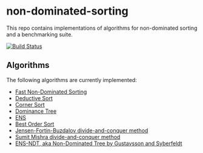 # non-dominated-sorting
This repo contains implementations of algorithms for non-dominated sorting and a benchmarking suite.

[![Build Status](https://travis-ci.org/mbuzdalov/non-dominated-sorting.png)](http://travis-ci.org/mbuzdalov/non-dominated-sorting)

## Algorithms

The following algorithms are currently implemented:

* [Fast Non-Dominated Sorting](https://github.com/mbuzdalov/non-dominated-sorting/wiki/Algorithms:-Fast-Non%E2%80%90Dominated-Sorting)
* [Deductive Sort](https://github.com/mbuzdalov/non-dominated-sorting/wiki/Algorithms:-Deductive-Sort)
* [Corner Sort](https://github.com/mbuzdalov/non-dominated-sorting/wiki/Algorithms:-Corner-Sort)
* [Dominance Tree](https://github.com/mbuzdalov/non-dominated-sorting/wiki/Algorithms:-Dominance-Tree)
* [ENS](https://github.com/mbuzdalov/non-dominated-sorting/wiki/Algorithms:-ENS)
* [Best Order Sort](https://github.com/mbuzdalov/non-dominated-sorting/wiki/Algorithms:-Best-Order-Sort)
* [Jensen-Fortin-Buzdalov divide-and-conquer method](https://github.com/mbuzdalov/non-dominated-sorting/wiki/Algorithms:-Jensen%E2%80%90Fortin%E2%80%90Buzdalov-divide%E2%80%90and%E2%80%90conquer)
* [Sumit Mishra divide-and-conquer method](https://github.com/mbuzdalov/non-dominated-sorting/wiki/Algorithms:-Sumit-Mishra's-divide%E2%80%90and%E2%80%90conquer)
* [ENS-NDT, aka Non-Dominated Tree by Gustavsson and Syberfeldt](https://github.com/mbuzdalov/non-dominated-sorting/wiki/Algorithms:-Non-Dominated-Tree)

